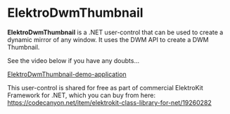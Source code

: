 ﻿# **ElektroDwmThumbnail**

**ElektroDwmThumbnail** is a .NET user-control that can be used to create a dynamic mirror of any window. It uses the DWM API to create a DWM Thumbnail.

See the video below if you have any doubts...

[ElektroDwmThumbnail-demo-application](https://www.youtube.com/watch?v=fy3MLMpEUTg)

This user-control is shared for free as part of commercial ElektroKit Framework for .NET, which you can buy from here: https://codecanyon.net/item/elektrokit-class-library-for-net/19260282